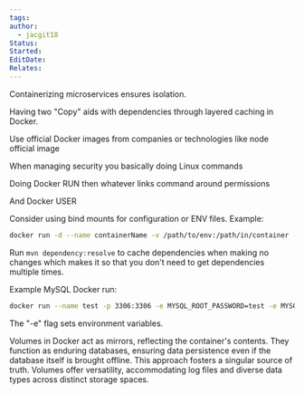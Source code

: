 ```yaml
---
tags: 
author:
  - jacgit18
Status: 
Started: 
EditDate: 
Relates:
---
```

Containerizing microservices ensures isolation.

Having two "Copy" aids with dependencies through layered caching in Docker.

Use official Docker images from companies or technologies like node official image  
  
  
When managing security you basically doing Linux commands  
  
Doing Docker RUN then whatever links command around permissions  
  
And Docker USER



Consider using bind mounts for configuration or ENV files. Example:
```bash
docker run -d --name containerName -v /path/to/env:/path/in/container -e ENV_FILE=/path/in/container/envfile.env imageNameToBaseContainerOn
```

Run `mvn dependency:resolve` to cache dependencies when making no changes which makes it so that you don't need to get dependencies multiple times.

Example MySQL Docker run:
```bash
docker run --name test -p 3306:3306 -e MYSQL_ROOT_PASSWORD=test -e MYSQL_DATABASE=mydatabase -e MYSQL_USER=myuser -e MYSQL_PASSWORD=mypassword -d --env-file /path/to/env/file mysql

```
The "-e" flag sets environment variables.


Volumes in Docker act as mirrors, reflecting the container's contents. They function as enduring databases, ensuring data persistence even if the database itself is brought offline. This approach fosters a singular source of truth. Volumes offer versatility, accommodating log files and diverse data types across distinct storage spaces.
















































